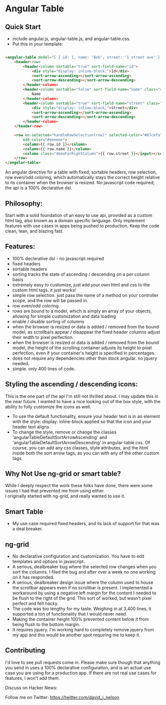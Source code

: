 Angular Table
=============

Quick Start
-----------

* include angular.js, angular-table.js, and angular-table.css.
* Put this in your template: 

```html

<angular-table model="[ { id: 1, name: 'Bob', street: '1 street ave' } ]" default-sort-column="id">
    <header-row>
        <header-column sortable="true" sort-field-name="id">
            <div style="display: inline-block;">Id</div>
            <sort-arrow-ascending></sort-arrow-ascending>
            <sort-arrow-descending></sort-arrow-descending>
        </header-column>
        <header-column sortable="false" sort-field-name="name" class="demoHeaderColumn">
            Name
        </header-column>
        <header-column sortable="true" sort-field-name="street" class="demoFarRightHeaderColumn">
            <div style="display: inline-block;">Street</div>
            <sort-arrow-ascending></sort-arrow-ascending>
            <sort-arrow-descending></sort-arrow-descending>
        </header-column>
    </header-row>

    <row on-selected="handleRowSelection(row)" selected-color="#87cefa" even-color="#ffffff" 
        odd-color="#eeeeee">
        <column>{{ row.id }}</column>
        <column>{{ row.name }}</column>
        <column class="demoFarRightColumn">{{ row.street }}</input></column>
    </row>
</angular-table>

```

An angular directive for a table with fixed, sortable headers, row selection, row even/odd coloring, 
which automatically stays the correct height relative to its container when the browser is resized. 
No javascript code required; the api is a 100% declarative dsl. 

Philosophy:
-----------

Start with a solid foundation of an easy to use api, provided as a custom html tag, also known as a 
domain specific language.  Only implement features with use cases in apps being pushed to production.  Keep the
code clean, lean, and blazing fast.

Features:
---------

* 100% declerative dsl - no javascript required
* fixed headers
* sortable headers
* sorting tracks the state of ascending / descending on a per column basis
* extremely easy to customize, just add your own html and css to the custom html tags.  it just works!
* simple row selection.  just pass the name of a method on your controller scope, and the row will be passed in.
* row even/odd coloring
* rows are bound to a model, which is simply an array of your objects, allowing for simple customization 
and data loading
* enable / disable sorting of columns
* when the browser is resized or data is added / removed from the bound model, as scrollbars appear / disappear 
the fixed header columns adjust their width to pixel perfection.
* when the browser is resized or data is added / removed from the bound model, the height of the scrolling
container adjusts its height to pixel perfection, even if your container's height is specified in percentages.
* does not require any dependencies other than stock angular.  no jquery needed.
* simple.  only 400 lines of code.

Styling the ascending / descending icons:
-----------------------------------------

This is the one part of the api I'm still not thrilled about.  I may update this in the near future.  I wanted to have 
a nice looking out of the box style, with the ability to fully customize the icons as well.

* To use the default functionality, ensure your header text is in an element with the style:  display: inline-block applied
so that the icon and your header text aligns.
* To change the style, remove or change the classes 'angularTableDefaultSortArrowAscending' and
'angularTableDefaultSortArrowDescending' in angular-table.css.  Of course, you can add any css classes, style attributes, and
the html inside both the sort arrow tags, as you can with any of the other custom tags.

Why Not Use ng-grid or smart table?
-----------------------------------

While I deeply respect the work these folks have done, there were some issues I had that prevented me from using either.  
I originally started with ng-grid, and really wanted to use it.

Smart Table
-----------

* My use case required fixed headers, and its lack of support for that was a deal breaker.

ng-grid
-------

* No declarative configuration and customization.  You have to edit templates and options in javascript.
* A serious, dealbreaker bug where the selected row changes when you sort the columns.  I filed the bug
and after over a week no one working on it has responded.
* A serious, dealbreaker design issue where the column used to house the scrollbar appears even if no scrollbar is present.
I implemented a workaround by using a negative left margin for the content I needed to be flush to the right of the grid.
This sort of worked, but wasn't pixel perfect and felt hacky.
* The code was too lengthy for my taste.  Weighing in at 3,400 lines, it supported a ton of 
functionality that I would never need.
* Making the container height 100% prevented content below it from being flush to the bottom margin.
* It requires jquery.  I'm working hard to completely remove jquery from my app and this would be another
spot requiring me to keep it.

Contributing
------------

I'd love to see pull requests come in.  Please make sure though that anything you send in uses a 100%
declarative configuration, and is an actual use case you are using for a production app.  If there are not real 
use cases for features, I won't add them.

Discuss on Hacker News:



Follow me on Twitter:
https://twitter.com/david_j_nelson

